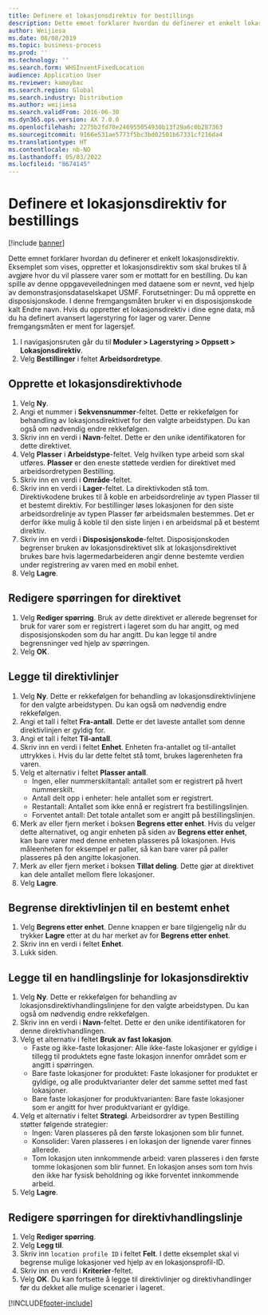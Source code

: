 ```yaml
---
title: Definere et lokasjonsdirektiv for bestillings
description: Dette emnet forklarer hvordan du definerer et enkelt lokasjonsdirektiv.
author: Weijiesa
ms.date: 08/08/2019
ms.topic: business-process
ms.prod: ''
ms.technology: ''
ms.search.form: WHSInventFixedLocation
audience: Application User
ms.reviewer: kamaybac
ms.search.region: Global
ms.search.industry: Distribution
ms.author: weijiesa
ms.search.validFrom: 2016-06-30
ms.dyn365.ops.version: AX 7.0.0
ms.openlocfilehash: 2275b2fd70e246955054930b13f29a6c0b287363
ms.sourcegitcommit: 9166e531ae5773f5bc3bd02501b67331cf216da4
ms.translationtype: HT
ms.contentlocale: nb-NO
ms.lasthandoff: 05/03/2022
ms.locfileid: "8674145"
---
```

# <a name="set-up-a-location-directive-for-purchase-order-put-away"></a>Definere et lokasjonsdirektiv for bestillings

[!include [banner](../../includes/banner.md)]

Dette emnet forklarer hvordan du definerer et enkelt lokasjonsdirektiv. Eksemplet som vises, oppretter et lokasjonsdirektiv som skal brukes til å avgjøre hvor du vil plassere varer som er mottatt for en bestilling. Du kan spille av denne oppgaveveiledningen med dataene som er nevnt, ved hjelp av demonstrasjonsdataselskapet USMF. Forutsetninger: Du må opprette en disposisjonskode. I denne fremgangsmåten bruker vi en disposisjonskode kalt Endre navn. Hvis du oppretter et lokasjonsdirektiv i dine egne data, må du ha definert avansert lagerstyring for lager og varer. Denne fremgangsmåten er ment for lagersjef.

1. I navigasjonsruten går du til **Moduler > Lagerstyring > Oppsett > Lokasjonsdirektiv**.
2. Velg **Bestillinger** i feltet **Arbeidsordretype**.

## <a name="create-a-location-directive-header"></a>Opprette et lokasjonsdirektivhode
1. Velg **Ny**.
2. Angi et nummer i **Sekvensnummer**-feltet. Dette er rekkefølgen for behandling av lokasjonsdirektivet for den valgte arbeidstypen. Du kan også om nødvendig endre rekkefølgen.  
3. Skriv inn en verdi i **Navn**-feltet. Dette er den unike identifikatoren for dette direktivet.  
4. Velg **Plasser** i **Arbeidstype**-feltet. Velg hvilken type arbeid som skal utføres. **Plasser** er den eneste støttede verdien for direktivet med arbeidsordretypen Bestilling.  
5. Skriv inn en verdi i **Område**-feltet.
6. Skriv inn en verdi i **Lager**-feltet. La direktivkoden stå tom.  Direktivkodene brukes til å koble en arbeidsordrelinje av typen Plasser til et bestemt direktiv. For bestillinger løses lokasjonen for den siste arbeidsordrelinje av typen Plasser før arbeidsmalen bestemmes. Det er derfor ikke mulig å koble til den siste linjen i en arbeidsmal på et bestemt direktiv.   
7. Skriv inn en verdi i **Disposisjonskode**-feltet. Disposisjonskoden begrenser bruken av lokasjonsdirektivet slik at lokasjonsdirektivet brukes bare hvis lagermedarbeideren angir denne bestemte verdien under registrering av varen med en mobil enhet.  
8. Velg **Lagre**.

## <a name="edit-the-query-for-directive"></a>Redigere spørringen for direktivet
1. Velg **Rediger spørring**. Bruk av dette direktivet er allerede begrenset for bruk for varer som er registrert i lageret som du har angitt, og med disposisjonskoden som du har angitt. Du kan legge til andre begrensninger ved hjelp av spørringen.  
2. Velg **OK**.

## <a name="add-directive-lines"></a>Legge til direktivlinjer
1. Velg **Ny**. Dette er rekkefølgen for behandling av lokasjonsdirektivlinjene for den valgte arbeidstypen. Du kan også om nødvendig endre rekkefølgen.  
2. Angi et tall i feltet **Fra-antall**. Dette er det laveste antallet som denne direktivlinjen er gyldig for.  
3. Angi et tall i feltet **Til-antall**.
4. Skriv inn en verdi i feltet **Enhet**. Enheten fra-antallet og til-antallet uttrykkes i. Hvis du lar dette feltet stå tomt, brukes lagerenheten fra varen.  
5. Velg et alternativ i feltet **Plasser antall**.
    - Ingen, eller nummerskiltantall: antallet som er registrert på hvert nummerskilt.  
    - Antall delt opp i enheter: hele antallet som er registrert.  
    - Restantall: Antallet som ikke ennå er registrert fra bestillingslinjen.  
    - Forventet antall: Det totale antallet som er angitt på bestillingslinjen.  
6. Merk av eller fjern merket i boksen **Begrens etter enhet**. Hvis du velger dette alternativet, og angir enheten på siden av **Begrens etter enhet**, kan bare varer med denne enheten plasseres på lokasjonen. Hvis måleenheten for eksempel er paller, så kan bare varer på paller plasseres på den angitte lokasjonen.  
7. Merk av eller fjern merket i boksen **Tillat deling**. Dette gjør at direktivet kan dele antallet mellom flere lokasjoner.  
8. Velg **Lagre**.

## <a name="restrict-the-directive-line-to-a-specific-unit"></a>Begrense direktivlinjen til en bestemt enhet
1. Velg **Begrens etter enhet**. Denne knappen er bare tilgjengelig når du trykker **Lagre** etter at du har merket av for **Begrens etter enhet**.  
2. Skriv inn en verdi i feltet **Enhet**.
3. Lukk siden.

## <a name="add-a-location-directive-action-line"></a>Legge til en handlingslinje for lokasjonsdirektiv
1. Velg **Ny**. Dette er rekkefølgen for behandling av lokasjonsdirektivhandlingslinjene for den valgte arbeidstypen. Du kan også om nødvendig endre rekkefølgen.  
2. Skriv inn en verdi i **Navn**-feltet. Dette er den unike identifikatoren for denne direktivhandlingen.  
3. Velg et alternativ i feltet **Bruk av fast lokasjon**.
    - Faste og ikke-faste lokasjoner: Alle ikke-faste lokasjoner er gyldige i tillegg til produktets egne faste lokasjon innenfor området som er angitt i spørringen.  
    - Bare faste lokasjoner for produktet: Faste lokasjoner for produktet er gyldige, og alle produktvarianter deler det samme settet med fast lokasjoner.  
    - Bare faste lokasjoner for produktvarianten: Bare faste lokasjoner som er angitt for hver produktvariant er gyldige.  
4. Velg et alternativ i feltet **Strategi**. Arbeidsordrer av typen Bestilling støtter følgende strategier: 
    - Ingen: Varen plasseres på den første lokasjonen som blir funnet.  
    - Konsolider: Varen plasseres i en lokasjon der lignende varer finnes allerede.  
    - Tom lokasjon uten innkommende arbeid: varen plasseres i den første tomme lokasjonen som blir funnet. En lokasjon anses som tom hvis den ikke har fysisk beholdning og ikke forventet innkommende arbeid.  
5. Velg **Lagre**.

## <a name="edit-the-query-for-directive-action-line"></a>Redigere spørringen for direktivhandlingslinje
1. Velg **Rediger spørring**.
2. Velg **Legg til**.
3. Skriv inn `location profile ID` i feltet **Felt**. I dette eksemplet skal vi begrense mulige lokasjoner ved hjelp av en lokasjonsprofil-ID.  
4. Skriv inn en verdi i **Kriterier**-feltet.
5. Velg **OK**. Du kan fortsette å legge til direktivlinjer og direktivhandlinger før du dekket alle mulige scenarier i lageret.  



[!INCLUDE[footer-include](../../../includes/footer-banner.md)]